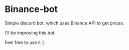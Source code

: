 # Binance-bot
Simple discord bot, which uses Binance API to get prices.

I'll be improving this bot.

Feel free to use it :)
